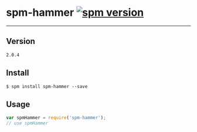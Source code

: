 # spm-hammer [![spm version](http://spmjs.io/badge/spm-hammer)](http://spmjs.io/package/spm-hammer)

---

## Version

```
2.0.4
```

## Install

```
$ spm install spm-hammer --save
```

## Usage

```js
var spmHammer = require('spm-hammer');
// use spmHammer
```